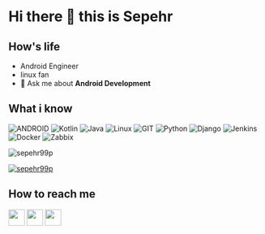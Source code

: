 # Hi there 👋 this is Sepehr


## How's life
- Android Engineer
- linux fan
- 💬 Ask me about **Android Development**

## What i know
![ANDROID](https://www.vectorlogo.zone/logos/android/android-icon.svg)
![Kotlin](https://www.vectorlogo.zone/logos/kotlinlang/kotlinlang-icon.svg)
![Java](https://www.vectorlogo.zone/logos/java/java-icon.svg)
![Linux](https://www.vectorlogo.zone/logos/linux/linux-icon.svg)
![GIT](https://www.vectorlogo.zone/logos/git-scm/git-scm-icon.svg)
![Python](https://www.vectorlogo.zone/logos/python/python-icon.svg)
![Django](https://www.vectorlogo.zone/logos/djangoproject/djangoproject-icon.svg)
![Jenkins](https://www.vectorlogo.zone/logos/jenkins/jenkins-icon.svg)
![Docker](https://www.vectorlogo.zone/logos/docker/docker-icon.svg)
![Zabbix](https://www.vectorlogo.zone/logos/zabbix/zabbix-icon.svg)

<p align="left"> <img src="https://komarev.com/ghpvc/?username=sepehr99p&label=Profile%20views&color=0e75b6&style=flat" alt="sepehr99p" /> </p>

<p align="left"> <a href="https://github.com/ryo-ma/github-profile-trophy"><img src="https://github-profile-trophy.vercel.app/?username=sepehr99p" alt="sepehr99p" /></a> </p>

## How to reach me

[<img src="https://www.vectorlogo.zone/logos/instagram/instagram-tile.svg" width="32">](https://www.instagram.com/sepehr99p)
[<img src="https://www.vectorlogo.zone/logos/telegram/telegram-tile.svg" width="32">](http://t.me/sepehr99p)
[<img src="https://www.vectorlogo.zone/logos/linkedin/linkedin-tile.svg" width="32">](https://linkedin.com/in/sepehrpourekrami/)

